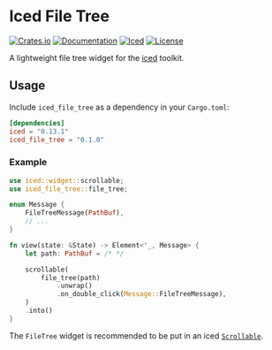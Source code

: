 # Iced File Tree

[![Crates.io](https://img.shields.io/crates/v/iced_file_tree.svg)](https://crates.io/crates/iced_file_tree)
[![Documentation](https://docs.rs/iced_file_tree/badge.svg)](https://docs.rs/iced_file_tree)
[![Iced](https://img.shields.io/badge/0.13-blue.svg?logo=iced)](https://github.com/iced-rs/iced/tree/master)
[![License](https://img.shields.io/crates/l/iced_file_tree.svg)](https://github.com/edwloef/iced-file-tree/blob/master/LICENSE)

A lightweight file tree widget for the [iced](https://github.com/iced-rs/iced/tree/master) toolkit.

## Usage

Include `iced_file_tree` as a dependency in your `Cargo.toml`:

```toml
[dependencies]
iced = "0.13.1"
iced_file_tree = "0.1.0"
```

### Example
```rs
use iced::widget::scrollable;
use iced_file_tree::file_tree;

enum Message {
    FileTreeMessage(PathBuf),
    // ...
}

fn view(state: &State) -> Element<'_, Message> {
    let path: PathBuf = /* */

    scrollable(
        file_tree(path)
            .unwrap()
            .on_double_click(Message::FileTreeMessage),
    )
    .into()
}
```

The `FileTree` widget is recommended to be put in an iced [`Scrollable`](https://docs.rs/iced/latest/iced/widget/scrollable/).
